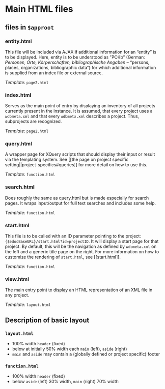 # Main HTML files

## files in `$approot`

### entity.html
This file will be included via AJAX if additional information for an “entity” is to be displayed.
Here, entity is to be understood as ”POKb” (German: _Personen, Orte, Körperschaften, bibliographische Angaben_ – “persons, places, organizations, bibliographic data”) for which additional information is supplied from an index file or external source.

_Template:_ `page2.html`

### index.html
Serves as the main point of entry by displaying an inventory of all projects currently present in the instance. It is assumed, that every project uses a `wdbmeta.xml` and that every `wdbmeta.xml` describes a project. Thus, subprojects are recognized.

_Template:_ `page2.html`

### query.html
A wrapper page for XQuery scripts that should display their input or result via the templating system. See [[the page on project specific setting||project-specifics#queries]] for more detail on how to use this.

_Template:_ `function.html`

### search.html
Does roughly the same as query.html but is made especially for search pages. It wraps input/output for full text searches and includes some help.

_Template:_ `function.html`

### start.html
This file is to be called with an ID parameter pointing to the project: `{$edocBaseURL}/start.html?id=projectID`. It 
  will display a start page for that project. By default, this will be the navigation as defined by `wdbmeta.xml` on the
  left and a generic title page on the right. For more information on how to customize the rendering of `start.html`,
  see [[start.html]].

_Template:_ `function.html`

### view.html
The main entry point to display an HTML representation of an XML file in any project.

_Template:_ `layout.html`

## Description of basic layout
### `layout.html`
- 100% width `header` (fixed)
- below at initially 50% width each `main` (left), `aside` (right)
- `main` and `aside` may contain a (globally defined or project specific) footer
### `function.html`
- 100% width `header` (fixed)
- below `aside` (left) 30% width, `main` (right) 70% width